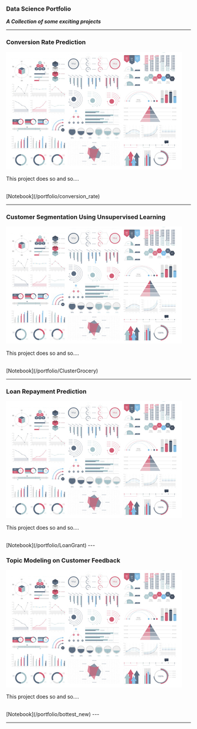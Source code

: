 ### Data Science Portfolio
***A Collection of some exciting projects***

---

### Conversion Rate Prediction


<img src="images/dummy_thumbnail.jpg?raw=true"/>


This project does so and so....

<br>
[Notebook](/portfolio/conversion_rate)

---
### Customer Segmentation Using Unsupervised Learning


<img src="images/dummy_thumbnail.jpg?raw=true"/>


This project does so and so....

<br>
[Notebook](/portfolio/ClusterGrocery)

---
### Loan Repayment Prediction


<img src="images/dummy_thumbnail.jpg?raw=true"/>


This project does so and so....

<br>
[Notebook](/portfolio/LoanGrant)
---

### Topic Modeling on Customer Feedback

<img src="images/dummy_thumbnail.jpg?raw=true"/>


This project does so and so....

<br>
[Notebook](/portfolio/bottest_new)
---




---
<!-- Remove above link if you don't want to attibute -->
